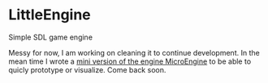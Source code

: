 # LittleEngine
Simple SDL game engine

Messy for now, I am working on cleaning it to continue development. 
In the mean time I wrote a [mini version of the engine MicroEngine](https://github.com/matiaslanzi/MicroEngine) to be able to quicly prototype or visualize.
Come back soon. 
